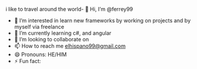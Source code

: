 i like to travel around the world- 👋 Hi, I’m @ferrey99
- 👀 I’m interested in learn new frameworks by working on projects and by myself via freelance
- 🌱 I’m currently learning c#, and angular
- 💞️ I’m looking to collaborate on 
- 📫 How to reach me elhispano99@gmail.com
- 😄 Pronouns: HE/HIM 
- ⚡ Fun fact: 

<!---
ferrey99/ferrey99 is a ✨ special ✨ repository because its `README.md` (this file) appears on your GitHub profile.
You can click the Preview link to take a look at your changes.
--->
